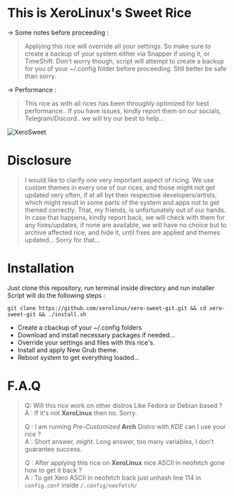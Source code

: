 # This is XeroLinux's Sweet Rice

-> Some notes before proceeding :

> Applying this rice will override all your settings. So make sure to create a backup of your system either via Snapper if using it, or TimeShift. Don't worry though, script will attempt to create a backup for you of your ~/.config folder before proceeding. Still better be safe than sorry.

-> Performance :

> This rice as with all rices has been throughly optimized for best performance.. If you have issues, kindly report them on our socials, Telegram/Discord.. we will try our best to help...

![XeroSweet](https://i.imgur.com/qRm0ooD.jpg)

# Disclosure

> I would like to clarify one very important aspect of ricing. We use custom themes in every one of our rices, and those might not get updated very often, if at all byt their respective developers/artists, which might result in some parts of the system and apps not to get themed correctly. That, my friends, is unfortunately out of our hands. In case that happens, kindly report back, we will check with them for any fixes/updates, if none are available, we will have no choice but to archive affected rice, and hide it, until fixes are applied and themes updated... Sorry for that...

# Installation

Just clone this repository, run terminal inside directory and run installer Script will do the following steps :

`git clone https://github.com/xerolinux/xero-sweet-git.git && cd xero-sweet-git && ./install.sh`

- Create a cbackup of your ~/.config folders
- Download and install necessary packages if needed...
- Override your settings and files with this rice's.
- Install and apply New Grub theme.
- Reboot system to get everything loaded... 

# F.A.Q

> Q: Will this rice work on other distros Like Fedora or Debian based ?<br />
> A : If it's not **XeroLinux** then no. Sorry.
>
> Q : I am running *Pre-Customized* **Arch** Distro with *KDE* can I use your rice ?<br />
> A : Short answer, *might*. Long answer, too many variables, I don't guarantee success.
>
> Q : After applying this rice on **XeroLinux** nice ASCII in neofetch gone how to get it back ?<br />
> A : To get Xero ASCII in neofetch back just unhash line 114 in `config.conf` inside `/.config/neofetch/`
